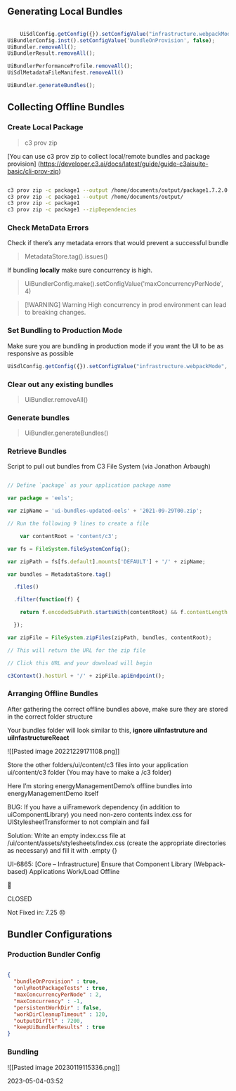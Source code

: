 ## Generating Local Bundles

```js

	UiSdlConfig.getConfig({}).setConfigValue("infrastructure.webpackMode", "production");  
UiBundlerConfig.inst().setConfigValue('bundleOnProvision', false);  
UiBundler.removeAll();  
UiBundlerResult.removeAll();       

UiBundlerPerformanceProfile.removeAll();  
UiSdlMetadataFileManifest.removeAll()

UiBundler.generateBundles();

```

## Collecting Offline Bundles

### Create Local Package

> c3 prov zip

[You can use c3 prov zip to collect local/remote bundles and package provision] (https://developer.c3.ai/docs/latest/guide/guide-c3aisuite-basic/cli-prov-zip)



```sh

c3 prov zip -c package1 --output /home/documents/output/package1.7.2.0.1.zip
c3 prov zip -c package1 --output /home/documents/output/
c3 prov zip -c package1
c3 prov zip -c package1 --zipDependencies

```

### Check MetaData Errors

Check if there’s any metadata errors that would prevent a successful bundle

> MetadataStore.tag().issues()

If bundling **locally** make sure concurrency is high.

> UiBundlerConfig.make().setConfigValue('maxConcurrencyPerNode', 4)

> [!WARNING] Warning
> High concurrency in prod environment can lead to breaking changes.

### Set Bundling to Production Mode

Make sure you are bundling in production mode if you want the UI to be as responsive as possible

```js
UiSdlConfig.getConfig({}).setConfigValue("infrastructure.webpackMode", "production")
```

### Clear out any existing bundles

> UiBundler.removeAll()

### Generate bundles

> UiBundler.generateBundles()

### Retrieve Bundles

Script to pull out bundles from C3 File System (via Jonathon Arbaugh)

```js

// Define `package` as your application package name

var package = 'eels';

var zipName = 'ui-bundles-updated-eels' + '2021-09-29T00.zip';

// Run the following 9 lines to create a file

	var contentRoot = 'content/c3';

var fs = FileSystem.fileSystemConfig();

var zipPath = fs[fs.default].mounts['DEFAULT'] + '/' + zipName;

var bundles = MetadataStore.tag()

  .files()

  .filter(function(f) {

    return f.encodedSubPath.startsWith(contentRoot) && f.contentLength > 0

  });

var zipFile = FileSystem.zipFiles(zipPath, bundles, contentRoot);

// This will return the URL for the zip file

// Click this URL and your download will begin

c3Context().hostUrl + '/' + zipFile.apiEndpoint();

```

### Arranging Offline Bundles

After gathering the correct offline bundles above, make sure they are stored in the correct folder structure

Your bundles folder will look similar to this, **ignore uiInfastruture and uiInfastructureReact**

![[Pasted image 20221229171108.png]]

Store the other folders/ui/content/c3 files into your application ui/content/c3 folder (You may have to make a /c3 folder)

Here I’m storing energyManagementDemo’s offline bundles into energyManagementDemo itself

BUG: If you have a uiFramework dependency (in addition to uiComponentLibrary) you need non-zero contents index.css for UIStylesheetTransformer to not complain and fail

Solution: Write an empty index.css file at <package>/ui/content/assets/stylesheets/index.css (create the appropriate directories as necessary) and fill it with .empty {}

UI-6865: [Core – Infrastructure] Ensure that Component Library (Webpack-based) Applications Work/Load Offline

🚀

CLOSED

Not Fixed in: 7.25 :disappointed:

## Bundler Configurations

### Production Bundler Config

```json

{
  "bundleOnProvision" : true,
  "onlyRootPackageTests" : true,
  "maxConcurrencyPerNode" : 2,
  "maxConcurrency" : -1,
  "persistentWorkDir" : false,
  "workDirCleanupTimeout" : 120,
  "outputDirTtl" : 7200,
  "keepUiBundlerResults" : true
}

```

### Bundling

![[Pasted image 20230119115336.png]]

2023-05-04-03:52
